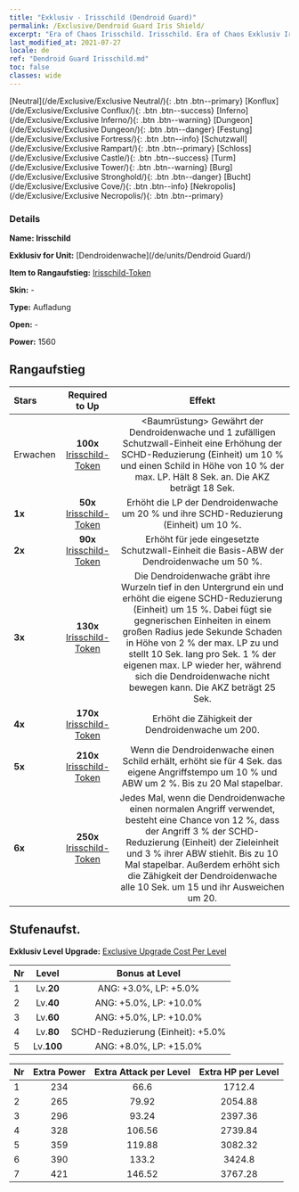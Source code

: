 ```yaml
---
title: "Exklusiv - Irisschild (Dendroid Guard)"
permalink: /Exclusive/Dendroid Guard Iris Shield/
excerpt: "Era of Chaos Irisschild. Irisschild. Era of Chaos Exklusiv Irisschild. Dendroidenwache Exklusiv."
last_modified_at: 2021-07-27
locale: de
ref: "Dendroid Guard Irisschild.md"
toc: false
classes: wide
---
```

 [Neutral](/de/Exclusive/Exclusive Neutral/){: .btn .btn--primary} [Konflux](/de/Exclusive/Exclusive Conflux/){: .btn .btn--success} [Inferno](/de/Exclusive/Exclusive Inferno/){: .btn .btn--warning} [Dungeon](/de/Exclusive/Exclusive Dungeon/){: .btn .btn--danger} [Festung](/de/Exclusive/Exclusive Fortress/){: .btn .btn--info} [Schutzwall](/de/Exclusive/Exclusive Rampart/){: .btn .btn--primary} [Schloss](/de/Exclusive/Exclusive Castle/){: .btn .btn--success} [Turm](/de/Exclusive/Exclusive Tower/){: .btn .btn--warning} [Burg](/de/Exclusive/Exclusive Stronghold/){: .btn .btn--danger} [Bucht](/de/Exclusive/Exclusive Cove/){: .btn .btn--info} [Nekropolis](/de/Exclusive/Exclusive Necropolis/){: .btn .btn--primary} 

### Details
 **Name: Irisschild** 

 **Exklusiv for Unit:** [Dendroidenwache](/de/units/Dendroid Guard/) 

 **Item to Rangaufstieg:** [Irisschild-Token](/ItemsDE/con_913/)

 **Skin:** -

 **Type:** Aufladung

 **Open:** -

 **Power:** 1560

## Rangaufstieg

  |     Stars    |  Required to Up | Effekt |
  |:-------------|:---------------:|:---------------:|
  |  Erwachen  | **100x** [Irisschild-Token](/ItemsDE/con_913/) | <Baumrüstung> Gewährt der Dendroidenwache und 1 zufälligen Schutzwall-Einheit eine Erhöhung der SCHD-Reduzierung (Einheit) um 10 % und einen Schild in Höhe von 10 % der max. LP. Hält 8 Sek. an. Die AKZ beträgt 18 Sek. |
  | **1x** <i class="fas fa-star"/> | **50x** [Irisschild-Token](/ItemsDE/con_913/) | Erhöht die LP der Dendroidenwache um 20 % und ihre SCHD-Reduzierung (Einheit) um 10 %. |
  | **2x** <i class="fas fa-star"/> | **90x** [Irisschild-Token](/ItemsDE/con_913/) | Erhöht für jede eingesetzte Schutzwall-Einheit die Basis-ABW der Dendroidenwache um 50 %. |
  | **3x** <i class="fas fa-star"/> | **130x** [Irisschild-Token](/ItemsDE/con_913/) | <Tiefe Wurzeln> Die Dendroidenwache gräbt ihre Wurzeln tief in den Untergrund ein und erhöht die eigene SCHD-Reduzierung (Einheit) um 15 %. Dabei fügt sie gegnerischen Einheiten in einem großen Radius jede Sekunde Schaden in Höhe von 2 % der max. LP zu und stellt 10 Sek. lang pro Sek. 1 % der eigenen max. LP wieder her, während sich die Dendroidenwache nicht bewegen kann. Die AKZ beträgt 25 Sek. |
  | **4x** <i class="fas fa-star"/> | **170x** [Irisschild-Token](/ItemsDE/con_913/) | Erhöht die Zähigkeit der Dendroidenwache um 200. |
  | **5x** <i class="fas fa-star"/> | **210x** [Irisschild-Token](/ItemsDE/con_913/) | Wenn die Dendroidenwache einen Schild erhält, erhöht sie für 4 Sek. das eigene Angriffstempo um 10 % und ABW um 2 %. Bis zu 20 Mal stapelbar. |
  | **6x** <i class="fas fa-star"/> | **250x** [Irisschild-Token](/ItemsDE/con_913/) | Jedes Mal, wenn die Dendroidenwache einen normalen Angriff verwendet, besteht eine Chance von 12 %, dass der Angriff 3 % der SCHD-Reduzierung (Einheit) der Zieleinheit und 3 % ihrer ABW stiehlt. Bis zu 10 Mal stapelbar. Außerdem erhöht sich die Zähigkeit der Dendroidenwache alle 10 Sek. um 15 und ihr Ausweichen um 20. |


## Stufenaufst.
 **Exklusiv Level Upgrade:** [Exclusive Upgrade Cost Per Level](/Exclusive/ExclusiveUpgradeCostPerLevel/)

  |  Nr  |   Level  | Bonus at Level |
  |:-----|:--------:|:--------------:|
  | 1 | Lv.**20** | ANG: +3.0%, LP: +5.0% |
  | 2 | Lv.**40** | ANG: +5.0%, LP: +10.0% |
  | 3 | Lv.**60** | ANG: +5.0%, LP: +10.0% |
  | 4 | Lv.**80** | SCHD-Reduzierung (Einheit): +5.0% |
  | 5 | Lv.**100** | ANG: +8.0%, LP: +15.0% |


  |  Nr  |  Extra Power | Extra Attack per Level | Extra HP per Level |
  |:-----|:--------:|:--------:|:--------:|
  | 1 | 234 | 66.6 | 1712.4 |
  | 2 | 265 | 79.92 | 2054.88 |
  | 3 | 296 | 93.24 | 2397.36 |
  | 4 | 328 | 106.56 | 2739.84 |
  | 5 | 359 | 119.88 | 3082.32 |
  | 6 | 390 | 133.2 | 3424.8 |
  | 7 | 421 | 146.52 | 3767.28 |


